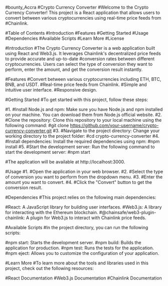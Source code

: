 #bounty_Accra
#Crypto Currency Converter
#Welcome to the Crypto Currency Converter! This project is a React application that allows users to convert between various cryptocurrencies using real-time price feeds from #Chainlink.

#Table of Contents
#Introduction
#Features
#Getting Started
#Usage
#Dependencies
#Available Scripts
#Learn More
#License


#Introduction
#The Crypto Currency Converter is a web application built using React and Web3.js. It leverages Chainlink's decentralized price feeds to provide accurate and up-to-date #conversion rates between different cryptocurrencies. Users can select the type of conversion they want to perform, enter the amount, and get the conversion result instantly.

#Features
#Convert between various cryptocurrencies including ETH, BTC, BNB, and USDT.
#Real-time price feeds from Chainlink.
#Simple and intuitive user interface.
#Responsive design.


#Getting Started
#To get started with this project, follow these steps:

#1.
#Install Node.js and npm: Make sure you have Node.js and npm installed on your machine. You can download them from Node.js official website.
#2.
#Clone the repository: Clone this repository to your local machine using the following command:
#git clone https://github.com/your-username/crypto-currency-converter.git
#3.
#Navigate to the project directory: Change your working directory to the project folder:
#cd crypto-currency-converter
#4.
#Install dependencies: Install the required dependencies using npm:
#npm install
#5.
#Start the development server: Run the following command to start the development server:
#npm start

#The application will be available at http://localhost:3000.


#Usage
#1.
#Open the application in your web browser.
#2.
#Select the type of conversion you want to perform from the dropdown menu.
#3.
#Enter the amount you want to convert.
#4.
#Click the "Convert" button to get the conversion result.


#Dependencies
#This project relies on the following main dependencies:

#React: A JavaScript library for building user interfaces.
#Web3.js: A library for interacting with the Ethereum blockchain.
#@chainsafe/web3-plugin-chainlink: A plugin for Web3.js to interact with Chainlink price feeds.


#Available Scripts
#In the project directory, you can run the following scripts:

#npm start: Starts the development server.
#npm build: Builds the application for production.
#npm test: Runs the tests for the application.
#npm eject: Allows you to customize the configuration of your application.


#Learn More
#To learn more about the tools and libraries used in this project, check out the following resources:

#React Documentation
#Web3.js Documentation
#Chainlink Documentation
